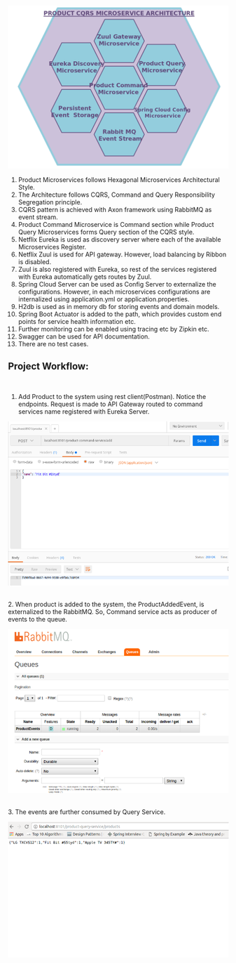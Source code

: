 ![ScreenShot](https://github.com/SuperMohit/product-microservice-cqrs/blob/master/CQRS.png)

1. Product Microservices follows Hexagonal Microservices Architectural Style.
2. The Architecture follows CQRS, Command and Query Responsibility Segregation principle.
3. CQRS pattern is achieved with Axon framework using RabbitMQ as event stream.
4. Product Command Microservice is Command section while Product Query Microservices forms Query section of the CQRS style. 
5. Netflix Eureka is used as discovery server where each of the available Microservices Register.
6. Netflix Zuul is used for API gateway. However, load balancing by Ribbon is disabled.
7. Zuul is also registered with Eureka, so rest of the services registered with Eureka automatically gets routes by Zuul.
8. Spring Cloud Server can be used as Config Server to externalize the configurations. However, in each microservices   configurations are internalized using application.yml or application.properties.
9. H2db is used as in memory db for storing events and domain models.
10. Spring Boot Actuator is added to the path, which provides custom end points for service health information etc.
11. Further monitoring can be enabled using tracing etc by Zipkin etc.
12. Swagger can be used for API documentation.
13. There are no test cases.


## Project Workflow:
<br/>

1. Add Product to the system using  rest client(Postman). Notice the endpoints. Request is made to API Gateway routed to command services name registered with Eureka Server.  

![ScreenShot](https://github.com/SuperMohit/product-microservice-cqrs/blob/master/restclient.png)

<br/>
2. When product is added to the system, the ProductAddedEvent, is externalized to the RabbitMQ. So, Command service acts as producer of events to the queue.

![ScreenShot](https://github.com/SuperMohit/product-microservice-cqrs/blob/master/event-stream.png)

<br/>
3.  The events are further consumed by Query Service.

![ScreenShot](https://github.com/SuperMohit/product-microservice-cqrs/blob/master/query.png)
